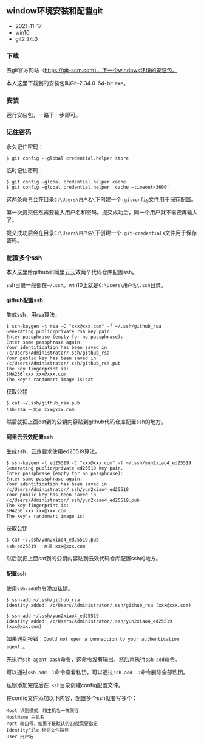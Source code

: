 ## window环境安装和配置git

- 2021-11-17
- win10
- git2.34.0

### 下载

去git官方网站（https://git-scm.com），下一个windows环境的安装包。

本人这里下载到的安装包叫Git-2.34.0-64-bit.exe。

### 安装

运行安装包，一路下一步即可。

### 记住密码

永久记住密码：

```
$ git config --global credential.helper store
```

临时记住密码：

```
$ git config –global credential.helper cache
$ git config –global credential.helper 'cache –timeout=3600'
```

这两条命令会在目录`C:\Users\用户名\`下创建一个`.gitconfig`文件用于保存配置。

第一次提交任然需要输入用户名和密码。提交成功后，同一个用户就不需要再输入了。

提交成功后会在目录`C:\Users\用户名\`下创建一个`.git-credentials`文件用于保存密码。

### 配置多个ssh

本人这里给github和阿里云云效两个代码仓库配置ssh。

ssh目录一般都在`~/.ssh`。win10上就是`C:\Users\用户名\.ssh`目录。

#### github配置ssh

生成ssh，用rsa算法。

```
$ ssh-keygen -t rsa -C "xxx@xxx.com" -f ~/.ssh/github_rsa
Generating public/private rsa key pair.
Enter passphrase (empty for no passphrase):
Enter same passphrase again:
Your identification has been saved in /c/Users/Administrator/.ssh/github_rsa
Your public key has been saved in /c/Users/Administrator/.ssh/github_rsa.pub
The key fingerprint is:
SHA256:xxx xxx@xxx.com
The key's randomart image is:cat 
```

获取公钥

```
$ cat ~/.ssh/github_rsa.pub
ssh-rsa 一大串 xxx@xxx.com
```

然后就把上面cat到的公钥内容贴到github代码仓库配置ssh的地方。

#### 阿里云云效配置ssh

生成ssh，云效要求使用ed25519算法。

```
$ ssh-keygen -t ed25519 -C "xxx@xxx.com" -f ~/.ssh/yun2xiao4_ed25519
Generating public/private ed25519 key pair.
Enter passphrase (empty for no passphrase):
Enter same passphrase again:
Your identification has been saved in /c/Users/Administrator/.ssh/yun2xiao4_ed25519
Your public key has been saved in /c/Users/Administrator/.ssh/yun2xiao4_ed25519.pub
The key fingerprint is:
SHA256:xxx xxx@xxx.com
The key's randomart image is:
```

获取公钥

```
$ cat ~/.ssh/yun2xiao4_ed25519.pub
ssh-ed25519 一大串 xxx@xxx.com
```

然后就把上面cat到的公钥内容贴到云效代码仓库配置ssh的地方。

#### 配置ssh

使用`ssh-add`命令添加私钥。

```
$ ssh-add ~/.ssh/github_rsa
Identity added: /c/Users/Administrator/.ssh/github_rsa (xxx@xxx.com)

$ ssh-add ~/.ssh/yun2xiao4_ed25519
Identity added: /c/Users/Administrator/.ssh/yun2xiao4_ed25519 (xxx@xxx.com)
```

如果遇到报错：`Could not open a connection to your authentication agent.`。

先执行`ssh-agent bash`命令，这命令没有输出，然后再执行`ssh-add`命令。

可以通过`ssh-add -l`命令查看私钥。可以通过`ssh-add -D`命令删除全部私钥。

私钥添加完成后在`.ssh`目录创建config配置文件。

在config文件添加以下内容，配置多个ssh就要写多个：

```
Host 识别模式，和主机名一样就行
HostName 主机名
Port 端口号，如果不是默认的22就需要指定
IdentityFile 秘钥文件路径
User 用户名
```
